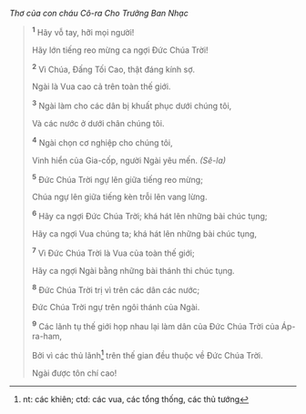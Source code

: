 _Thơ của con cháu Cô-ra Cho Trưởng Ban Nhạc_

> <sup><b>1</b></sup> Hãy vỗ tay, hỡi mọi người!
>
> Hãy lớn tiếng reo mừng ca ngợi Ðức Chúa Trời!
>
> <sup><b>2</b></sup> Vì Chúa, Ðấng Tối Cao, thật đáng kính sợ.
>
> Ngài là Vua cao cả trên toàn thế giới.
>
> <sup><b>3</b></sup> Ngài làm cho các dân bị khuất phục dưới chúng tôi,
>
> Và các nước ở dưới chân chúng tôi.
>
> <sup><b>4</b></sup> Ngài chọn cơ nghiệp cho chúng tôi,
>
> Vinh hiển của Gia-cốp, người Ngài yêu mến. _(Sê-la)_
>
> <sup><b>5</b></sup> Ðức Chúa Trời ngự lên giữa tiếng reo mừng;
>
> Chúa ngự lên giữa tiếng kèn trỗi lên vang lừng.
>
> <sup><b>6</b></sup> Hãy ca ngợi Ðức Chúa Trời; khá hát lên những bài chúc tụng;
>
> Hãy ca ngợi Vua chúng ta; khá hát lên những bài chúc tụng,
>
> <sup><b>7</b></sup> Vì Ðức Chúa Trời là Vua của toàn thế giới;
>
> Hãy ca ngợi Ngài bằng những bài thánh thi chúc tụng.
>
> <sup><b>8</b></sup> Ðức Chúa Trời trị vì trên các dân các nước;
>
> Ðức Chúa Trời ngự trên ngôi thánh của Ngài.
>
> <sup><b>9</b></sup> Các lãnh tụ thế giới họp nhau lại làm dân của Ðức Chúa Trời của Áp-ra-ham,
>
> Bởi vì các thủ lãnh[^1-2fc700cc-55e7-4482-8c3b-3813575864a0] trên thế gian đều thuộc về Ðức Chúa Trời.
>
> Ngài được tôn chí cao!

[^1-2fc700cc-55e7-4482-8c3b-3813575864a0]: nt: các khiên; ctd: các vua, các tổng thống, các thủ tướng
